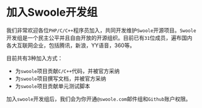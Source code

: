 # 加入Swoole开发组

我们非常欢迎各位`PHP/C/C++`程序员加入，共同开发维护`Swoole`开源项目。`Swoole`开发组是一个民主公平并且自由开放的开源组织。目前已有`31`位成员，遍布国内各大互联网企业，包括腾讯，新浪，YY语音，360等。

目前共有3种加入方式：

* 为`swoole`项目贡献`C/C++`代码，并被官方采纳
* 为`swoole`项目撰写文档，并被官方采纳
* 为`swoole`项目贡献单元测试脚本

加入`swoole`开发组后，我们会为你开通`@swoole.com`邮件组和`Github`账户权限。
